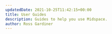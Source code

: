 ```yaml
---
updatedDate: 2021-10-25T11:42:15+00:00
title: User Guides
description: Guides to help you use Midspace.
author: Ross Gardiner
---
```

